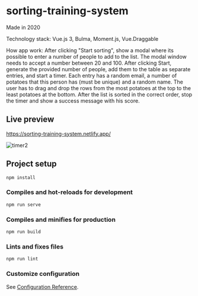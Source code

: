# sorting-training-system

Made in 2020

Technology stack: Vue.js 3, Bulma, Moment.js, Vue.Draggable

How app work:
After clicking "Start sorting", show a modal where its possible to enter a number of people to add to the list.
The modal window needs to accept a number between 20 and 100.
After clicking Start, generate the provided number of people, add them to the table as separate entries, and start a timer. 
Each entry has a random email, a number of potatoes that this person has (must be unique) and a random name.
The user has to drag and drop the rows from the most potatoes at the top to the least potatoes at the bottom.
After the list is sorted in the correct order, stop the timer and show a success message with his score.

## Live preview
https://sorting-training-system.netlify.app/

![timer2](https://user-images.githubusercontent.com/56683358/131927871-117cffae-8290-4ae9-84cb-35f348712e6d.jpg)

## Project setup
```
npm install
```

### Compiles and hot-reloads for development
```
npm run serve
```

### Compiles and minifies for production
```
npm run build
```

### Lints and fixes files
```
npm run lint
```

### Customize configuration
See [Configuration Reference](https://cli.vuejs.org/config/).
